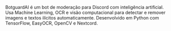 BotguardAI é um bot de moderação para Discord com inteligência artificial. Usa Machine Learning, OCR e visão computacional
para detectar e remover imagens e textos ilícitos automaticamente. Desenvolvido em Python com TensorFlow, EasyOCR, OpenCV e Nextcord.
